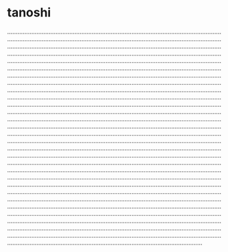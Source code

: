 # tanoshi

.............................................................................................................................................................................................................................................................................................................................................................................................................................................................................................................................................................................................................................................................................................................................................................................................................................................................................................................................................................................................................................................................................................................................................................................................................................................................................................................................................................................................................................................................................................................................................................................................................................................................................................................................................................................................................................................................................................................................................................................................................................................................................................................................................................................................................................................................................................................................................................................................................................................................................................................................................................................................................................................................................................................................................................................................................................................................................................................................................................................................................................................................................................................................................................................................................................................................................................................................................................................................................................................................................................................................................................................................................................................................................................................................................................................................................................................................